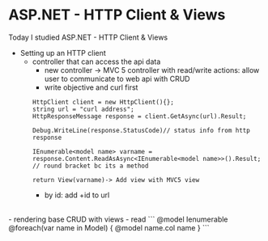 #  ASP.NET - HTTP Client & Views

Today I studied ASP.NET - HTTP Client & Views

- Setting up an HTTP client
  - controller that can access the api data
    - new controller -> MVC 5 controller with read/write actions: allow user to communicate to web api with CRUD
    - write objective and curl first
    ```
    HttpClient client = new HttpClient(){};
    string url = "curl address";
    HttpResponseMessage response = client.GetAsync(url).Result;
   
    Debug.WriteLine(response.StatusCode)// status info from http response 

    IEnumerable<model name> varname = response.Content.ReadAsAsync<IEnumerable<model name>>().Result; // round bracket bc its a method

    return View(varname)-> Add view with MVC5 view
    ```
    - by id: add +id to url

</br>    
- rendering base CRUD with views
  - read
  ```
   @model Ienumerable<Application.Models.model name>
    @foreach(var name in Model)
    {
      @model name.col name
    }
  ```
